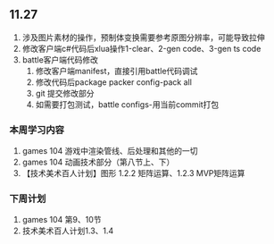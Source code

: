 ## 11.27

1.   涉及图片素材的操作，预制体变换需要参考原图分辨率，可能导致拉伸
2.   修改客户端c#代码后xlua操作1-clear、2-gen code、3-gen ts code
3.   battle客户端代码修改
     1.   修改客户端manifest，直接引用battle代码调试
     2.   修改代码后package packer config-pack all
     3.   git 提交修改部分 
     4.   如需要打包测试，battle configs-用当前commit打包


### 本周学习内容

1.   games 104 游戏中渲染管线、后处理和其他的一切
2.   games 104 动画技术部分（第八节上、下）
3.   【技术美术百人计划】图形 1.2.2 矩阵运算、1.2.3 MVP矩阵运算

### 下周计划

1.   games 104 第9、10节
2.   技术美术百人计划1.3、1.4

